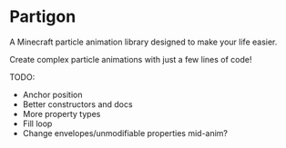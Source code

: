 # Partigon

A Minecraft particle animation library designed to make your life easier.

Create complex particle animations with just a few lines of code!


TODO:
+ Anchor position
+ Better constructors and docs
+ More property types
+ Fill loop
+ Change envelopes/unmodifiable properties mid-anim?
